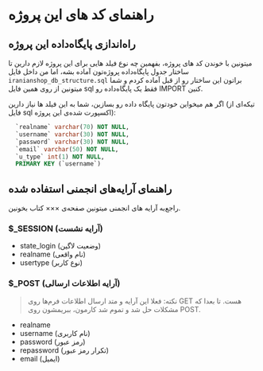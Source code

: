 # راهنمای کد های این پروژه

## راه‌اندازی پایگاه‌داده این پروژه

میتونین با خوندن کد های پروژه، بفهمین چه نوع فیلد هایی برای این پروژه لازم دارین تا ساختار جدول پایگاه‌داده پروژه‌تون آماده بشه، اما من داخل فایل `iranianshop_db_structure.sql` براتون این ساختار رو از قبل آماده کردم و شما میتونین از روی همین فایل sql فقط یک پایگاه‌داده رو IMPORT کنین.

اگر هم میخواین خودتون پایگاه داده رو بسازین، شما به این فیلد ها نیاز دارین (تیکه‌ای از فایل sql اکسپورت شده‌ی این پروژه):

```sql
  `realname` varchar(70) NOT NULL,
  `username` varchar(30) NOT NULL,
  `password` varchar(30) NOT NULL,
  `email` varchar(50) NOT NULL,
  `u_type` int(1) NOT NULL,
  PRIMARY KEY (`username`)
```

## راهنمای آرایه‌های انجمنی استفاده شده

راجع‌به آرایه های انجمنی میتونین صفحه‌ی ××× کتاب بخونین.

### $\_SESSION (آرایه نشست)

- state_login (وضعیت لاگین)
- realname (نام واقعی)
- usertype (نوع کاربر)

### $\_POST (آرایه اطلاعات ارسالی)

> نکته:
> فعلا این آرایه و متد ارسال اطلاعات فرم‌ها روی GET هست. تا بعدا که مشکلات حل شد و تموم شد کارمون، ببریمشون روی POST.

- realname
- username (نام کاربری)
- password (رمز عبور)
- repassword (تکرار رمز عبور)
- email (ایمیل)
